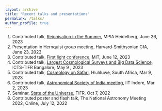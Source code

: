 ```yaml
---
layout: archive
title: "Recent talks and presentations"
permalink: /talks/
author_profile: true
---
```


1. Contributed talk, [Reionisation in the Summer](https://sites.google.com/view/reionisation-in-the-summer/home?authuser=0), MPIA Heidelberg, June 26, 2023
2. Presentation in Hernquist group meeting, Harvard-Smithsonian CfA, June 23, 2023
3. Contributed talk, [First light conference](https://www.mit.edu/~eilers/firstlight.html), MIT, June 12, 2023
4. Contributed talk, [Largest Cosmological Surveys and Big Data Science](https://youtu.be/SrK4a9grnto), ICTS-TIFR Bangalore, May 9 , 2023
5. Contributed talk, [Cosmology on Safari](https://cosmosafari.co.za/programme/), Hluhluwe, South Africa, Mar 9, 2023
6. Contributed talk, [Astronomical Society of India meeting](https://astron-soc.in/asi2023/program), IIT Indore, Mar 2, 2023
7. Seminar, [State of the Universe](https://theory.tifr.res.in/~sotu/previous.php#2022October), TIFR, Oct 7, 2022
8. Contributed poster and flash talk, The National Astronomy Meeting 2022, Online, July 12, 2022



